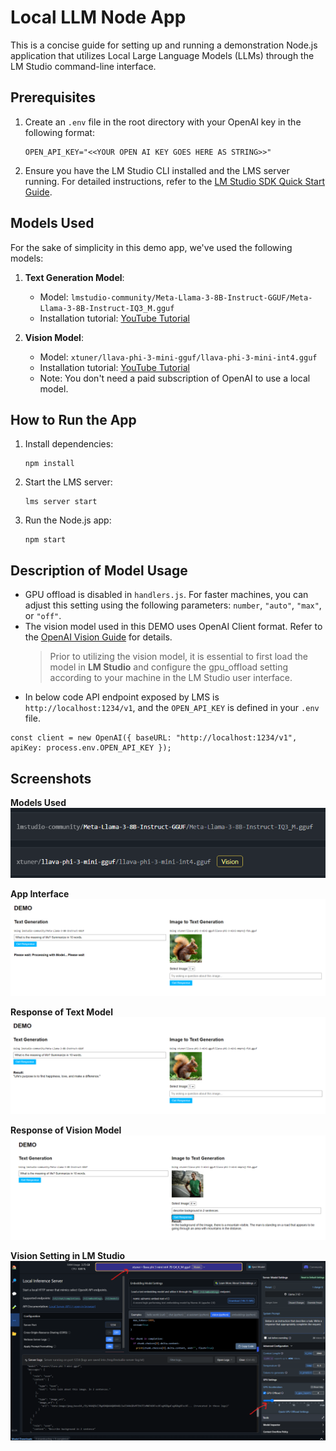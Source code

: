 # Local LLM Node App

This is a concise guide for setting up and running a demonstration Node.js application that utilizes Local Large Language Models (LLMs) through the LM Studio command-line interface.

## Prerequisites
1. Create an `.env` file in the root directory with your OpenAI key in the following format:
   ```
   OPEN_API_KEY="<<YOUR OPEN AI KEY GOES HERE AS STRING>>"
   ```

2. Ensure you have the LM Studio CLI installed and the LMS server running. For detailed instructions, refer to the [LM Studio SDK Quick Start Guide](https://lmstudio.ai/docs/lmstudio-sdk/quick-start#set-up-lm-studio-cli-lms).

## Models Used
For the sake of simplicity in this demo app, we've used the following models:

1. **Text Generation Model**:
   - Model: `lmstudio-community/Meta-Llama-3-8B-Instruct-GGUF/Meta-Llama-3-8B-Instruct-IQ3_M.gguf`
   - Installation tutorial: [YouTube Tutorial](https://www.youtube.com/watch?v=KtSdNwVkpWc)

2. **Vision Model**:
   - Model: `xtuner/llava-phi-3-mini-gguf/llava-phi-3-mini-int4.gguf`
   - Installation tutorial: [YouTube Tutorial](https://www.youtube.com/watch?v=HYfsuxRXb34)
   - Note: You don't need a paid subscription of OpenAI to use a local model.

## How to Run the App
1. Install dependencies:
   ```
   npm install
   ```

2. Start the LMS server:
   ```
   lms server start
   ```

3. Run the Node.js app:
   ```
   npm start
   ```

## Description of Model Usage
- GPU offload is disabled in `handlers.js`. For faster machines, you can adjust this setting using the following parameters: `number`, `"auto"`, `"max"`, or `"off"`.
- The vision model used in this DEMO uses OpenAI Client format. Refer to the [OpenAI Vision Guide](https://platform.openai.com/docs/guides/vision) for details.
  > Prior to utilizing the vision model, it is essential to first load the model in **LM Studio** and configure the gpu_offload setting according to your machine in the LM Studio user interface.
- In below code API endpoint exposed by LMS is `http://localhost:1234/v1`, and the `OPEN_API_KEY` is defined in your `.env` file. 
```
const client = new OpenAI({ baseURL: "http://localhost:1234/v1", apiKey: process.env.OPEN_API_KEY });
```

## Screenshots

**Models Used**    
![Models used](./_docs/models.png)
     
**App Interface**    
![App Interface](./_docs/processing.png)
     
**Response of Text Model**    
![Response1](./_docs/response1.png)
    
**Response of Vision Model**     
![Response2](./_docs/response2.png)
    
**Vision Setting in LM Studio**    
![LM Studio](./_docs/vision_setting.png)
